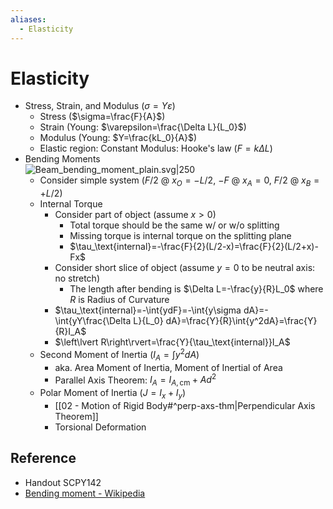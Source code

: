 ```yaml
---
aliases:
  - Elasticity
---
```


# Elasticity

- Stress, Strain, and Modulus ($\sigma=Y\varepsilon$)
  - Stress ($\sigma=\frac{F}{A}$)
  - Strain (Young: $\varepsilon=\frac{\Delta L}{L_0}$)
  - Modulus (Young: $Y=\frac{kL_0}{A}$)
  - Elastic region: Constant Modulus: Hooke's law ($F=k\Delta L$)
- Bending Moments  
  ![Beam\_bending\_moment\_plain.svg|250](https://upload.wikimedia.org/wikipedia/commons/e/e5/Beam_bending_moment_plain.svg)
  - Consider simple system ($F/2$ @ $x_{O}=-L/2$, $-F$ @ $x_{A}=0$, $F/2$ @ $x_{B}=+L/2$)
  - Internal Torque
    - Consider part of object (assume $x>0$)
      - Total torque should be the same w/ or w/o splitting
      - Missing torque is internal torque on the splitting plane
      - $\tau_\text{internal}=-\frac{F}{2}(L/2-x)=\frac{F}{2}(L/2+x)-Fx$
    - Consider short slice of object (assume $y=0$ to be neutral axis: no stretch)
      - The length after bending is $\Delta L=-\frac{y}{R}L_0$ where $R$ is Radius of Curvature
    - $\tau_\text{internal}=-\int{ydF}=-\int{y\sigma dA}=-\int{yY\frac{\Delta L}{L_0} dA}=\frac{Y}{R}\int{y^2dA}=\frac{Y}{R}I_A$
    - $\left\lvert R\right\rvert=\frac{Y}{\tau_\text{internal}}I_A$
  - Second Moment of Inertia ($I_A=\int{y^2dA}$)
    - aka. Area Moment of Inertia, Moment of Inertial of Area
    - Parallel Axis Theorem: $I_A=I_{A,\text{cm}}+Ad^2$
  - Polar Moment of Inertia ($J=I_x+I_y$)
    - [[02 - Motion of Rigid Body#^perp-axs-thm|Perpendicular Axis Theorem]]
    - Torsional Deformation

## Reference

- Handout SCPY142
- [Bending moment - Wikipedia](https://en.wikipedia.org/wiki/Bending_moment)
